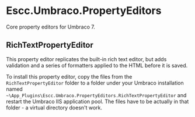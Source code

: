 Escc.Umbraco.PropertyEditors
============================

Core property editors for Umbraco 7.

RichTextPropertyEditor
------------------------------
This property editor replicates the built-in rich text editor, but adds validation and a series of formatters applied to the HTML before it is saved.

To install this property editor, copy the files from the `RichTextPropertyEditor` folder to a folder under your Umbraco installation named `~\App_Plugins\Escc.Umbraco.PropertyEditors.RichTextPropertyEditor` and restart the Umbraco IIS application pool. The files have to be actually in that folder - a virtual directory doesn't work.